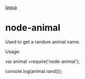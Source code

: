 [lagoa](http://home.lagoa.com/wp-content/uploads/2013/08/Logo_Transparent_white.png)

node-animal
===========

Used to get a random animal name.

Usage:

var animal =require('node-animal');

console.log(animal.rand());

